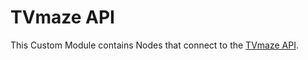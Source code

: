 # TVmaze API
This Custom Module contains Nodes that connect to the [TVmaze API](https://www.tvmaze.com/api).
